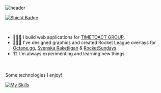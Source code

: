 ![header](https://capsule-render.vercel.app/api?type=transparent&height=180&section=header&text=Johan%20Alkstål&fontSize=64&fontColor=04adfe)

<a href="https://www.linkedin.com/in/johanalkstal/">![Shield Badge](https://img.shields.io/badge/LinkedIn-blue)</a>

<br>

- 👨🏻‍💻 I build web applications for [TIMETOACT GROUP](https://www.timetoact-group.at/en).
- 👨🏻‍🎨 I've designed graphics and created Rocket League overlays for [Octane.gg](https://octane.gg/), [Svenska Raketligan](https://svenskaraketligan.se) & [RocketSundays](https://www.sundaysesport.co.uk/rocket-sundays).
- 🏗️ I'm always experimenting and learning new things.

<br>

Some technologies I enjoy!

[![My Skills](https://skillicons.dev/icons?i=css,deno,html,htmx,js,nodejs,nuxtjs,solidjs,svelte,tailwind,ts,vite,vscode,vue)](https://skillicons.dev)

